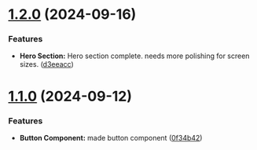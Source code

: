 # [1.2.0](https://github.com/mr-jones123/xBot/compare/v1.1.0...v1.2.0) (2024-09-16)


### Features

* **Hero Section:** Hero section complete. needs more polishing for screen sizes. ([d3eeacc](https://github.com/mr-jones123/xBot/commit/d3eeaccf6fdb659ba6c905deb269ee72444b0f66))

# [1.1.0](https://github.com/mr-jones123/xBot/compare/v1.0.0...v1.1.0) (2024-09-12)


### Features

* **Button Component:** made button component ([0f34b42](https://github.com/mr-jones123/xBot/commit/0f34b42adc1536ae913a3c5fb13d0c34a20c368b))
